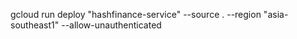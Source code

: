 gcloud run deploy "hashfinance-service" --source . --region "asia-southeast1" --allow-unauthenticated